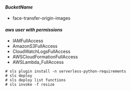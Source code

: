 #### _BucketName_
* face-transfer-origin-images
#### _aws user with permissions_
* IAMFullAccess
* AmazonS3FullAccess	
* CloudWatchLogsFullAccess	
* AWSCloudFormationFullAccess	
* AWSLambda_FullAccess

```
# sls plugin install -n serverless-python-requirements
# sls deploy
# sls deploy list functions
# sls invoke -f resize
```
